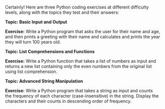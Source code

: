 Certainly! Here are three Python coding exercises at different difficulty levels, along with the topics they test and their answers:

**Topic: Basic Input and Output**

**Exercise:**
Write a Python program that asks the user for their name and age, and then prints a greeting with their name and calculates and prints the year they will turn 100 years old.



**Topic: List Comprehensions and Functions**

**Exercise:**
Write a Python function that takes a list of numbers as input and returns a new list containing only the even numbers from the original list using list comprehension.



**Topic: Advanced String Manipulation**

**Exercise:**
Write a Python program that takes a string as input and counts the frequency of each character (case-insensitive) in the string. Display the characters and their counts in descending order of frequency.

